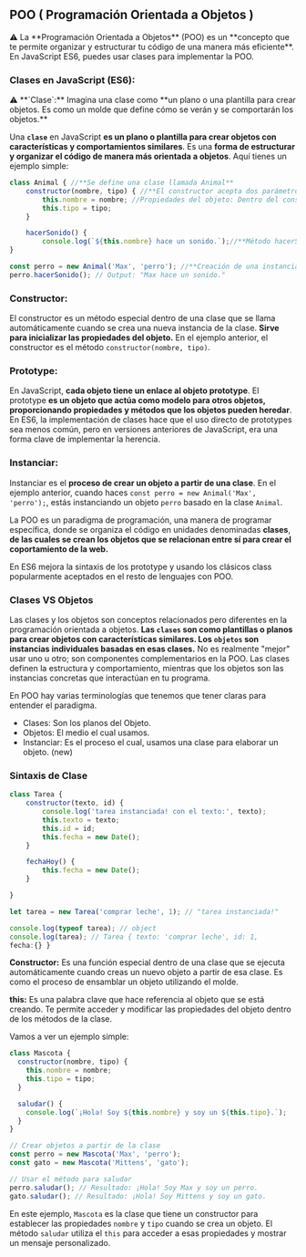 ## POO ( Programación Orientada a Objetos )

<aside>
⚠️ La **Programación Orientada a Objetos** (POO) es un **concepto que te permite organizar y estructurar tu código de una manera más eficiente**. En JavaScript ES6, puedes usar clases para implementar la POO.

</aside>

### **Clases en JavaScript (ES6):**

<aside>
⚠️ **`Clase`:** Imagina una clase como **un plano o una plantilla para crear objetos. Es como un molde que define cómo se verán y se comportarán los objetos.**

</aside>

Una **`clase`** en JavaScript **es un plano o plantilla para crear objetos con características y comportamientos similares**. Es una **forma de estructurar y organizar el código de manera más orientada a objetos**. Aquí tienes un ejemplo simple:

```jsx
class Animal { //**Se define una clase llamada Animal**
    constructor(nombre, tipo) { //**El constructor acepta dos parámetros:** nombre y tipo. Cuando se crea una nueva instancia de la clase Animal, estos valores se utilizan para inicializar las propiedades nombre y tipo del objeto
        this.nombre = nombre; //Propiedades del objeto: Dentro del constructor, this.nombre y this.tipo se utilizan para asignar los valores de los parámetros nombre y tipo a las propiedades correspondientes del objeto que se está creando.
        this.tipo = tipo; 
    }

    hacerSonido() {
        console.log(`${this.nombre} hace un sonido.`);//**Método hacerSonido():** Fuera del constructor, se define un método llamado hacerSonido(). **Este método no acepta ningún parámetro.** Cuando se llama a este método en una instancia de la clase Animal, imprime un mensaje en la consola utilizando el valor de this.nombre. Por lo tanto, el mensaje impreso incluirá el nombre del animal y la frase "hace un sonido."    }
}

const perro = new Animal('Max', 'perro'); //**Creación de una instancia**: Después de definir la clase Animal, se crea una instancia de esta clase utilizando el constructor. **El objeto resultante se almacena en la variable perro.** Durante la creación de la instancia, se pasa 'Max' como valor para el parámetro
perro.hacerSonido(); // Output: "Max hace un sonido."

```

### **Constructor:**

El constructor es un método especial dentro de una clase que se llama automáticamente cuando se crea una nueva instancia de la clase. **Sirve para inicializar las propiedades del objeto.** En el ejemplo anterior, el constructor es el método `constructor(nombre, tipo)`.

### **Prototype:**

En JavaScript, **cada objeto tiene un enlace al objeto prototype**. El prototype **es un objeto que actúa como modelo para otros objetos, proporcionando propiedades y métodos que los objetos pueden heredar**. En ES6, la implementación de clases hace que el uso directo de prototypes sea menos común, pero en versiones anteriores de JavaScript, era una forma clave de implementar la herencia.

### **Instanciar:**

Instanciar es el **proceso de crear un objeto a partir de una clase**. En el ejemplo anterior, cuando haces `const perro = new Animal('Max', 'perro');`, estás instanciando un objeto `perro` basado en la clase `Animal`.

La POO es un paradigma de programación, una manera de  programar específica, donde se organiza el código en unidades denominadas **clases**, **de las cuales se crean los objetos que se relacionan entre sí para crear el coportamiento de la web.**

En  ES6 mejora la sintaxis de los prototype y usando los clásicos class popularmente aceptados en el resto de lenguajes con POO.

### **Clases VS Objetos**

Las clases y los objetos son conceptos relacionados pero diferentes en la programación orientada a objetos. **Las `clases` son como plantillas o planos para crear objetos con características similares. Los `objetos` son instancias individuales basadas en esas clases.** No es realmente "mejor" usar uno u otro; son componentes complementarios en la POO. Las clases definen la estructura y comportamiento, mientras que los objetos son las instancias concretas que interactúan en tu programa.

En POO hay varias terminologías que tenemos que tener claras para entender el paradigma. 

- Clases: Son  los planos del Objeto.
- Objetos: El medio el cual usamos.
- Instanciar: Es el proceso el cual, usamos una clase para elaborar un objeto. (new)

### Sintaxis de Clase

```jsx
class Tarea {
	constructor(texto, id) {
		console.log('tarea instanciada! con el texto:', texto);
		this.texto = texto;
		this.id = id;
		this.fecha = new Date();
	}

	fechaHoy() {
		this.fecha = new Date();
	}

}
```

```jsx
let tarea = new Tarea('comprar leche', 1); // "tarea instanciada!"

console.log(typeof tarea); // object
console.log(tarea); // Tarea { texto: 'comprar leche', id: 1,
fecha:{} }
```

**Constructor:** Es una función especial dentro de una clase que se ejecuta automáticamente cuando creas un nuevo objeto a partir de esa clase. Es como el proceso de ensamblar un objeto utilizando el molde.

**this:** Es una palabra clave que hace referencia al objeto que se está creando. Te permite acceder y modificar las propiedades del objeto dentro de los métodos de la clase.

Vamos a ver un ejemplo simple:

```jsx
class Mascota {
  constructor(nombre, tipo) {
    this.nombre = nombre;
    this.tipo = tipo;
  }

  saludar() {
    console.log(`¡Hola! Soy ${this.nombre} y soy un ${this.tipo}.`);
  }
}

// Crear objetos a partir de la clase
const perro = new Mascota('Max', 'perro');
const gato = new Mascota('Mittens', 'gato');

// Usar el método para saludar
perro.saludar(); // Resultado: ¡Hola! Soy Max y soy un perro.
gato.saludar(); // Resultado: ¡Hola! Soy Mittens y soy un gato.

```

En este ejemplo, `Mascota` es la clase que tiene un constructor para establecer las propiedades `nombre` y `tipo` cuando se crea un objeto. El método `saludar` utiliza el `this` para acceder a esas propiedades y mostrar un mensaje personalizado.